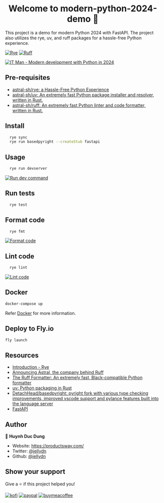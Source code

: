 <h1 align="center">Welcome to modern-python-2024-demo 👋</h1>
<p>
  This project is a demo for modern Python 2024 with FastAPI. The project also utilizes the rye, uv, and ruff packages for a hassle-free Python experience.
</p>

[![Rye](https://img.shields.io/endpoint?url=https://raw.githubusercontent.com/astral-sh/rye/main/artwork/badge.json)](https://rye-up.com)
[![Ruff](https://img.shields.io/endpoint?url=https://raw.githubusercontent.com/astral-sh/ruff/main/assets/badge/v2.json)](https://github.com/astral-sh/ruff)

[![IT Man - Modern development with Python in 2024](https://i.ytimg.com/vi/A8xdhC_0Hcc/hqdefault.jpg)](https://www.youtube.com/watch?v=A8xdhC_0Hcc)

## Pre-requisites

- [astral-sh/rye: a Hassle-Free Python Experience](https://github.com/astral-sh/rye)
- [astral-sh/uv: An extremely fast Python package installer and resolver, written in Rust.](https://github.com/astral-sh/uv)
- [astral-sh/ruff: An extremely fast Python linter and code formatter, written in Rust.](https://github.com/astral-sh/ruff)

## Install

```sh
  rye sync
  rye run basedpyright --createStub fastapi
```

## Usage

```sh
  rye run devserver
```

[![Run dev command](https://i.gyazo.com/aece13aeaf4ab3b984ea04d3c3137113.gif)](https://gyazo.com/aece13aeaf4ab3b984ea04d3c3137113)

## Run tests

```sh
  rye test
```

## Format code

```sh
  rye fmt
```

[![Format code](https://i.gyazo.com/a8765a6625a1adc5287f108ae6f43214.png)](https://gyazo.com/a8765a6625a1adc5287f108ae6f43214)

## Lint code

```sh
  rye lint
```

[![Lint code](https://i.gyazo.com/2a87caee50e46ef96dbd4b940b0506f9.png)](https://gyazo.com/2a87caee50e46ef96dbd4b940b0506f9)

## Docker

```sh
docker-compose up
```

Refer [Docker](https://rye-up.com/guide/docker/) for more information.

## Deploy to Fly.io

```sh
fly launch
```

## Resources

- [Introduction - Rye](https://rye-up.com/guide/)
- [Announcing Astral, the company behind Ruff](https://astral.sh/blog/announcing-astral-the-company-behind-ruff)
- [The Ruff Formatter: An extremely fast, Black-compatible Python formatter](https://astral.sh/blog/the-ruff-formatter)
- [uv: Python packaging in Rust](https://astral.sh/blog/uv)
- [DetachHead/basedpyright: pyright fork with various type checking improvements, improved vscode support and pylance features built into the language server](https://github.com/DetachHead/basedpyright)
- [FastAPI](https://fastapi.tiangolo.com/)

## Author

👤 **Huynh Duc Dung**

- Website: https://productsway.com/
- Twitter: [@jellydn](https://twitter.com/jellydn)
- Github: [@jellydn](https://github.com/jellydn)

## Show your support

Give a ⭐️ if this project helped you!

[![kofi](https://img.shields.io/badge/Ko--fi-F16061?style=for-the-badge&logo=ko-fi&logoColor=white)](https://ko-fi.com/dunghd)
[![paypal](https://img.shields.io/badge/PayPal-00457C?style=for-the-badge&logo=paypal&logoColor=white)](https://paypal.me/dunghd)
[![buymeacoffee](https://img.shields.io/badge/Buy_Me_A_Coffee-FFDD00?style=for-the-badge&logo=buy-me-a-coffee&logoColor=black)](https://www.buymeacoffee.com/dunghd)
